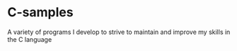 # C-samples
A variety of programs I develop to strive to maintain and improve my skills in the C language
